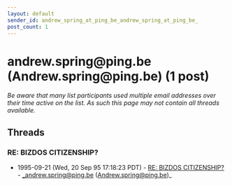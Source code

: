 ```yaml
---
layout: default
sender_id: andrew_spring_at_ping_be_andrew_spring_at_ping_be_
post_count: 1
---
```


# andrew.spring<span>@</span>ping.be (Andrew.spring<span>@</span>ping.be) (1 post)

_Be aware that many list participants used multiple email addresses over their time active on the list. As such this page may not contain all threads available._

## Threads

### RE: BIZDOS CITIZENSHIP?
+ 1995-09-21 (Wed, 20 Sep 95 17:18:23 PDT) - [RE: BIZDOS CITIZENSHIP?](/archive/1995/09/be74791c1a70598793ee3affc153317956cdb2ff35bb1a874752f30903d1da49) - _andrew.spring@ping.be (Andrew.spring@ping.be)_

